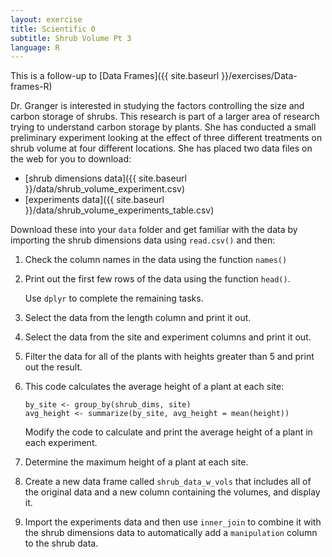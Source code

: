 ```yaml
---
layout: exercise
title: Scientific 0
subtitle: Shrub Volume Pt 3
language: R
---
```


This is a follow-up to [Data Frames]({{ site.baseurl }}/exercises/Data-frames-R)

Dr. Granger is interested in studying the factors controlling the size and
carbon storage of shrubs. This research is part of a larger area of research
trying to understand carbon storage by plants. She has conducted a small
preliminary experiment looking at the effect of three different treatments on
shrub volume at four different locations. She has placed two data files on the web
for you to download:

* [shrub dimensions data]({{ site.baseurl }}/data/shrub_volume_experiment.csv)
* [experiments data]({{ site.baseurl }}/data/shrub_volume_experiments_table.csv)

Download these into your `data` folder and get familiar with the data by importing
the shrub dimensions data using `read.csv()` and then:

1. Check the column names in the data using the function `names()`
2. Print out the first few rows of the data using the function `head()`.

   Use `dplyr` to complete the remaining tasks.
3. Select the data from the length column and print it out.
4. Select the data from the site and experiment columns and print it out.
5. Filter the data for all of the plants with heights greater than 5 and
   print out the result.
6. This code calculates the average height of a plant at each site:

   ```
   by_site <- group_by(shrub_dims, site)
   avg_height <- summarize(by_site, avg_height = mean(height))
   ```

   Modify the code to calculate and print the average height of a plant in each
   experiment.
7. Determine the maximum height of a plant at each site.
8. Create a new data frame called `shrub_data_w_vols` that includes all of the
   original data and a new column containing the volumes, and display it.
9. Import the experiments data and then use `inner_join` to combine it with the
   shrub dimensions data to automatically add a `manipulation` column to the
   shrub data.
